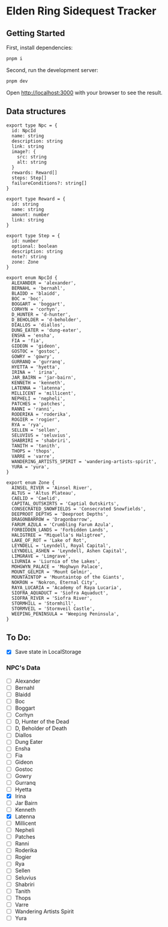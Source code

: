 # Elden Ring Sidequest Tracker

## Getting Started

First, install dependencies:

```bash
pnpm i
```

Second, run the development server:

```bash
pnpm dev
```

Open [http://localhost:3000](http://localhost:3000) with your browser to see the result.

## Data structures

```tsx
export type Npc = {
  id: NpcId
  name: string
  description: string
  link: string
  image?: {
    src: string
    alt: string
  }
  rewards: Reward[]
  steps: Step[]
  failureConditions?: string[]
}

export type Reward = {
  id: string
  name: string
  amount: number
  link: string
}

export type Step = {
  id: number
  optional: boolean
  description: string
  note?: string
  zone: Zone
}

export enum NpcId {
  ALEXANDER = 'alexander',
  BERNAHL = 'bernahl',
  BLAIDD = 'blaidd',
  BOC = 'boc',
  BOGGART = 'boggart',
  CORHYN = 'corhyn',
  D_HUNTER = 'd-hunter',
  D_BEHOLDER = 'd-beholder',
  DIALLOS = 'diallos',
  DUNG_EATER = 'dung-eater',
  ENSHA = 'ensha',
  FIA = 'fia',
  GIDEON = 'gideon',
  GOSTOC = 'gostoc',
  GOWRY = 'gowry',
  GURRANQ = 'gurranq',
  HYETTA = 'hyetta',
  IRINA = ' irina',
  JAR_BAIRN = 'jar-bairn',
  KENNETH = 'kenneth',
  LATENNA = 'latenna',
  MILLICENT = 'millicent',
  NEPHELI = 'nepheli',
  PATCHES = 'patches',
  RANNI = 'ranni',
  RODERIKA = 'roderika',
  ROGIER = 'rogier',
  RYA = 'rya',
  SELLEN = 'sellen',
  SELUVIUS = 'seluvius',
  SHABRIRI = 'shabriri',
  TANITH = 'tanith',
  THOPS = 'thops',
  VARRE = 'varre',
  WANDERING_ARTISTS_SPIRIT = 'wandering-artists-spirit',
  YURA = 'yura',
}

export enum Zone {
  AINSEL_RIVER = 'Ainsel River',
  ALTUS = 'Altus Plateau',
  CAELID = 'Caelid',
  CAPITAL_OUTSKIRTS = 'Captial Outskirts',
  CONSECRATED_SNOWFIELDS = 'Consecrated Snowfields',
  DEEPROOT_DEPTHS = 'Deeproot Depths',
  DRAGONBARROW = 'Dragonbarrow',
  FARUM_AZULA = 'Crumbling Farum Azula',
  FORBIDDEN_LANDS = 'Forbidden Lands',
  HALIGTREE = "Miquella's Haligtree",
  LAKE_OF_ROT = 'Lake of Rot',
  LEYNDELL = 'Leyndell, Royal Capital',
  LEYNDELL_ASHEN = 'Leyndell, Ashen Capital',
  LIMGRAVE = 'Limgrave',
  LIURNIA = 'Liurnia of the Lakes',
  MOHGWYN_PALACE = 'Moghwyn Palace',
  MOUNT_GELMIR = 'Mount Gelmir',
  MOUNTAINTOP = 'Mountaintop of the Giants',
  NOKRON = 'Nokron, Eternal City',
  RAYA_LUCARIA = 'Academy of Raya Lucaria',
  SIOFRA_AQUADUCT = 'Siofra Aquaduct',
  SIOFRA_RIVER = 'Siofra River',
  STORMHILL = 'Stormhill',
  STORMVEIL = 'Stormveil Castle',
  WEEPING_PENINSULA = 'Weeping Peninsula',
}
```

## To Do:

- [x] Save state in LocalStorage

### NPC's Data

- [ ] Alexander
- [ ] Bernahl
- [ ] Blaidd
- [ ] Boc
- [ ] Boggart
- [ ] Corhyn
- [ ] D, Hunter of the Dead
- [ ] D, Beholder of Death
- [ ] Diallos
- [ ] Dung Eater
- [ ] Ensha
- [ ] Fia
- [ ] Gideon
- [ ] Gostoc
- [ ] Gowry
- [ ] Gurranq
- [ ] Hyetta
- [x] Irina
- [ ] Jar Bairn
- [ ] Kenneth
- [x] Latenna
- [ ] Millicent
- [ ] Nepheli
- [ ] Patches
- [ ] Ranni
- [ ] Roderika
- [ ] Rogier
- [ ] Rya
- [ ] Sellen
- [ ] Seluvius
- [ ] Shabriri
- [ ] Tanith
- [ ] Thops
- [ ] Varre
- [ ] Wandering Artists Spirit
- [ ] Yura
